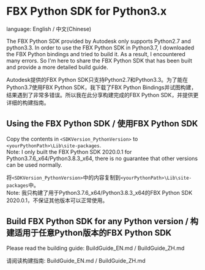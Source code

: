 # FBX Python SDK for Python3.x
language: English / 中文(Chinese)

The FBX Python SDK provided by Autodesk only supports Python2.7 and python3.3. In order to use the FBX Python SDK in Python3.7, I downloaded the FBX Python bindings and tried to build it. As a result, I encountered many errors. So I'm here to share the FBX Python SDK that has been built and provide a more detailed build guide.

Autodesk提供的FBX Python SDK只支持Python2.7和Python3.3。为了能在Python3.7使用FBX Python SDK，我下载了FBX Python Bindings并试图构建，结果遇到了非常多错误。所以我在此分享构建完成的FBX Python SDK，并提供更详细的构建指南。

## Using the FBX Python SDK / 使用FBX Python SDK
Copy the contents in `<SDKVersion_PythonVersion>` to `<yourPythonPath>\Lib\site-packages`.  
Note: I only built the FBX Python SDK 2020.0.1 for Python3.7.6_x64/Python3.8.3_x64, there is no guarantee that other versions can be used normally.

将`<SDKVersion_PythonVersion>`中的内容复制到`<yourPythonPath>\Lib\site-packages`中。  
Note: 我只构建了用于Python3.7.6_x64/Python3.8.3_x64的FBX Python SDK 2020.0.1，不保证其他版本可以正常使用。

## Build FBX Python SDK for any Python version / 构建适用于任意Python版本的FBX Python SDK
Please read the building guide: BuildGuide_EN.md / BuildGuide_ZH.md

请阅读构建指南: BuildGuide_EN.md / BuildGuide_ZH.md
